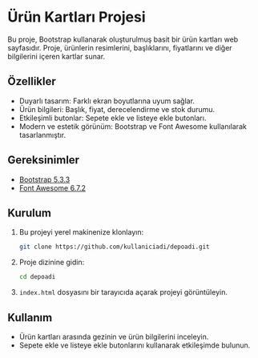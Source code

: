 # Ürün Kartları Projesi

Bu proje, Bootstrap kullanarak oluşturulmuş basit bir ürün kartları web sayfasıdır. Proje, ürünlerin resimlerini, başlıklarını, fiyatlarını ve diğer bilgilerini içeren kartlar sunar.

## Özellikler

- Duyarlı tasarım: Farklı ekran boyutlarına uyum sağlar.
- Ürün bilgileri: Başlık, fiyat, derecelendirme ve stok durumu.
- Etkileşimli butonlar: Sepete ekle ve listeye ekle butonları.
- Modern ve estetik görünüm: Bootstrap ve Font Awesome kullanılarak tasarlanmıştır.

## Gereksinimler

- [Bootstrap 5.3.3](https://getbootstrap.com/)
- [Font Awesome 6.7.2](https://fontawesome.com/)

## Kurulum

1. Bu projeyi yerel makinenize klonlayın:
   ```bash
   git clone https://github.com/kullaniciadi/depoadi.git
   ```

2. Proje dizinine gidin:
   ```bash
   cd depoadi
   ```

3. `index.html` dosyasını bir tarayıcıda açarak projeyi görüntüleyin.

## Kullanım

- Ürün kartları arasında gezinin ve ürün bilgilerini inceleyin.
- Sepete ekle ve listeye ekle butonlarını kullanarak etkileşimde bulunun.
